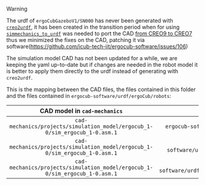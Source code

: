 

> [!warning]
>
> The urdf of `ergoCubGazeboV1/SN000` has never been generated with [`creo2urdf`](https://github.com/icub-tech-iit/creo2urdf), it has been created in the transition period when for using [`simmechanics_to_urdf`](https://github.com/robotology/simmechanics_to_urdf) was needed to port the CAD [from CREO9 to CREO7](https://github.com/robotology/simmechanics-to-urdf/issues/55) thus we minimized the fixes on the CAD, patching it via software(https://github.com/icub-tech-iit/ergocub-software/issues/106)
> 
> The simulation model CAD has not been updated for a while, we are keeping the yaml up-to-date but if changes are needed in the robot model it is better to apply them directly to the urdf instead of generating with `creo2urdf`.

This is the mapping between the CAD files, the files contained in this folder and the files contained in `ergocub-software/urdf/ergoCub/robots`:

| CAD model in `cad-mechanics` | yaml file | csv file | YARP_ROBOT_NAME |
|:----------:|:---------:|:----------:|:--------------:|
| `cad-mechanics/projects/simulation_model/ergocub_1-0/sim_ergocub_1-0.asm.1` | `ergocub-software/urdf/creo2urdf/data/ergocub1_0/ERGOCUB_all_options.yaml` | `ergocub-software/urdf/creo2urdf/data/common/ERGOCUB_joint_all_parameters.csv` | `ergoCubSN000`  |
| `cad-mechanics/projects/simulation_model/ergocub_1-0/sim_ergocub_1-0.asm.1` | `ergocub-software/urdf/creo2urdf/data/ergocub1_0/ERGOCUB_all_options_gazebo.yaml` | `ergocub-software/urdf/creo2urdf/data/common/ERGOCUB_joint_all_parameters.csv` | `ergoCubGazeboV1`  |
| `cad-mechanics/projects/simulation_model/ergocub_1-0/sim_ergocub_1-0.asm.1` | `ergocub-software/urdf/creo2urdf/data/ergocub1_0/ERGOCUB_all_options_minContacts.yaml` | `ergocub-software/urdf/creo2urdf/data/common/ERGOCUB_joint_all_parameters.csv` | `ergoCubGazeboV1_minContacts`  |
